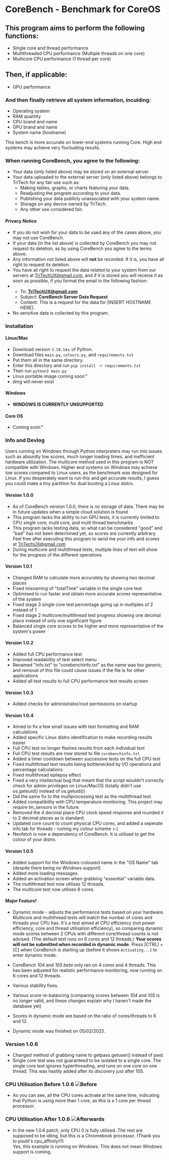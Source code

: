 # CoreBench - Benchmark for CoreOS
## This program aims to perform the following functions:

- Single core and thread performance
- Multithreaded CPU performance (Multiple threads on one core)
- Multicore CPU performance (1 thread per core)

## Then, if applicable:

- GPU performance

### And then finally retrieve all system information, inculding:
- Operating system
- RAM quantity
- CPU brand and name
- GPU brand and name
- System name (hostname)

This bench is more accurate on lower-end systems running Core. High end systems may achieve very fluctuating results. 

### When running CoreBench, you agree to the following:

- Your data (only listed above) may be stored on an external server.
- Your data uploaded to the external server (only listed above) belongs to TriTech for any fair use such as:
     - Making tables, graphs, or charts featuring your data.
  - Readjusting the program according to your data.
  - Publishing your data publicly unassociated with your system name.
  - Storage on any device owned by TriTech.
  - Any other use considered fair.

#### Privacy Notice

- If you do not wish for your data to be used any of the cases above, you may not use CoreBench.
- If your data (in the list above) is collected by CoreBench you may not request its deletion, as by using CoreBench you agree to the terms above.
- Any information not listed above will **not** be recorded. If it is, you have all right to request its deletion.
- You have all right to request the data related to your system from our servers at TriTechUX@gmail.com, and if it is stored you will receive it as soon as possible, if you format the email in the following fashion:
- - To: **TriTechUX@gmail.com**
  - Subject: **CoreBench Server Data Request**
  - Content: This is a request for the data for [INSERT HOSTNAME HERE].
- No sensitive data is collected by this program.


### Installation
#### Linux/Mac
- Download version ```3.10.14```+ of Python.
- Download files ```main.py```, ```colours.py```, and ```requirements.txt```
- Put them all in the same directory.
- Enter this directory and run ```pip install -r requirements.txt```
- Then run ```python3 main.py```
- Linux portable image coming soon™
- dmg will never exist
#### Windows
- **WINDOWS IS CURRENTLY UNSUPPORTED**
#### Core OS
- Coming soon™
### Info and Devlog

Users running on Windows through Python interpreters may run into issues such as absurdly low scores, much longer loading times, and inefficient hardware utilization. The multicore method used in this program is NOT compatible with Windows. Higher end systems on Windows may achieve low scores compared to Linux users, as the benchmark was designed for Linux. If you desperately want to run this and get accurate results, I guess you could make a tiny partition for dual booting a Linux distro.

#### Version 1.0.0
- As of CoreBench version 1.0.0, there is no storage of data. There may be in future updates when a simple cloud solution is found
- This program lacks the ability to run GPU tests, it is currently limited to CPU single core, multi core, and multi thread benchmarks
- This program lacks testing data, so what can be considered "good" and "bad" has not been determined yet, so scores are currently arbitrary. Feel free after executing this program to send me your info and scores at TriTechUX@gmail.com
- During multicore and multithread tests, multiple lines of text will show for the progress of the different operations

#### Version 1.0.1
- Changed RAM to calculate more accurately by showing two decimal places
- Fixed misnaming of "totalTime" variable in the single core test
- Optimised to run faster and obtain more accurate scores representative of the system
- Fixed stage 3 single core test percentage going up in multiples of 2 instead of 1
- Fixed stage 2 multicore/multithread test progress showing one decimal place instead of only one significant figure
- Balanced single core scores to be higher and more representative of the system's power

#### Version 1.0.2
- Added full CPU performance test
- Improved readability of test select menu
- Renamed "info.txt" to "corebenchinfo.txt" as the name was too generic, and removal of this file could cause issues if the file is for other applications
- Added all test results to full CPU performance test results screen

#### Version 1.0.3
- Added checks for administrator/root permissions on startup

#### Version 1.0.4
- Aimed to fix a few small issues with text formatting and RAM calculations
- Added specific Linux distro identification to make recording results easier
- Full CPU test no longer flashes results from each individual test
- Full CPU test results are now stored to file ```corebenchinfo.txt```
- Added a timer cooldown between successive tests on the full CPU test
- Fixed multithread test results being bottlenecked by I/O operations and percentage calculations
- Fixed multithread epilepsy effect
- Fixed a very intellectual bug that meant that the script wouldn't correctly check for admin privileges on Linux/MacOS (totally didn't use os.geteuid() instead of os.getuid())
- Did the same fix to the multiprocessing test as the multithread test.
- Added compatibility with CPU temperature monitoring. This project may require lm_sensors in the future.
- Removed the 4 decimal place CPU clock speed response and rounded it to 2 decimal places as is standard.
- Updated core count to count physical CPU cores, and added a seperate info tab for threads - ruining my colour scheme >:(
- Neofetch is now a dependency of CoreBench. It is utilised to get the colour of your distro.

#### Version 1.0.5
- Added support for the Windows-coloured name in the "OS Name" tab (despite there being no Windows support)
- Added more loading messages.
- Added an activation screen when grabbing "essential" variable data.
- The multithread test now utilises 12 threads.
- The multicore test now utilises 6 cores.
#### Major Feature!
- Dynamic mode - adjusts the performance tests based on your hardware. Multicore and multithread tests will match the number of cores and threads your CPU has. It's a test aimed at CPU efficiency (not power efficiency, core and thread utilisation efficiency), so comparing dynamic mode scores between 2 CPUs with different core/thread counts is not advised. (The default test runs on 6 cores and 12 threads.) **Your scores will not be submitted when recorded in dynamic mode**. Press [CTRL] + [C] when CoreBench is starting up (before it shows ```Activating...```) to enter dynamic mode.

- CoreBench *104* and *105 beta* only ran on 4 cores and 4 threads. This has been adjusted for realistic performance monitoring, now running on 6 cores and 12 threads.
- Various stability fixes.
- Various score re-balancing (comparing scores between *104* and *105* is no longer valid, and these changes explain why I haven't made the database yet)
- Scores in dynamic mode are based on the ratio of cores/threads to 6 and 12.
- Dynamic mode was finished on 05/02/2025.
### Version 1.0.6
- Changed method of grabbing name to getpass.getuser() instead of pwd.
- Single core test was not guaranteed to be isolated to a single core. The single core test ignores hyperthreading, and runs on one core on one thread. This was hastily added after its discovery just after 105.
### CPU Utilisation Before 1.0.6 ![Before](https://i.ibb.co/snNxwvy/before.jpg "Before")
- As you can see, all the CPU cores activate at the same time, indicating that Python is using more than 1 core, as this is a 1 core per thread processor.
### CPU Utilisation After 1.0.6 ![Afterwards](https://i.ibb.co/prfMzQJF/afterwards.jpg "Afterwards")
- In the new 1.0.6 patch, only CPU 0 is fully utilised. The rest are supposed to be idling, but this is a Chromebook processor. (Thank you to psutil's cpu_affinity!!!)<br>Yes, this example is running on Windows. This does not mean Windows support is coming.
